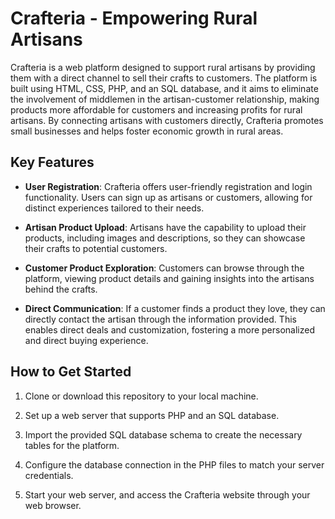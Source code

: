 # Crafteria - Empowering Rural Artisans

Crafteria is a web platform designed to support rural artisans by providing them with a direct channel to sell their crafts to customers. The platform is built using HTML, CSS, PHP, and an SQL database, and it aims to eliminate the involvement of middlemen in the artisan-customer relationship, making products more affordable for customers and increasing profits for rural artisans. By connecting artisans with customers directly, Crafteria promotes small businesses and helps foster economic growth in rural areas.

## Key Features

- **User Registration**: Crafteria offers user-friendly registration and login functionality. Users can sign up as artisans or customers, allowing for distinct experiences tailored to their needs.

- **Artisan Product Upload**: Artisans have the capability to upload their products, including images and descriptions, so they can showcase their crafts to potential customers.

- **Customer Product Exploration**: Customers can browse through the platform, viewing product details and gaining insights into the artisans behind the crafts. 

- **Direct Communication**: If a customer finds a product they love, they can directly contact the artisan through the information provided. This enables direct deals and customization, fostering a more personalized and direct buying experience.

## How to Get Started

1. Clone or download this repository to your local machine.

2. Set up a web server that supports PHP and an SQL database.

3. Import the provided SQL database schema to create the necessary tables for the platform.

4. Configure the database connection in the PHP files to match your server credentials.

5. Start your web server, and access the Crafteria website through your web browser.
